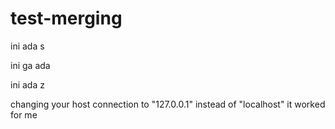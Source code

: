 # test-merging


ini ada s

ini ga ada

ini ada z

 changing your host connection to "127.0.0.1" instead of "localhost" it worked for me
